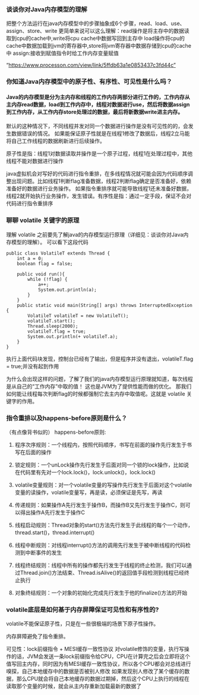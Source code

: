 ### 谈谈你对Java内存模型的理解

把整个方法运行在java内存模型中的步骤抽象成6个步骤，read、load、use、assign、store、write
更简单来说可以这么理解：read操作是将主存中的数据读取到cpu的cache中,write将cpu cache中数据写回到主存中 load操作将cpu的cache中数据加载到jvm的寄存器中,store将jvm寄存器中数据存储到cpu的cache中 assign:接收到赋值指令时给工作内存变量赋值

“https://www.processon.com/view/link/5ffdb63a1e0853437c3fd44c”


### 你知道Java内存模型中的原子性、有序性、可见性是什么吗？

#### Java的内存模型是分为主内存和线程的工作内存两部分进行工作的，工作内存从主内存read数据，load到工作内存中，线程对数据进行use，然后将数据assign到工作内存，从工作内存store处理过的数据，最后将新数据write进主内存。 
默认的这种情况下，不同线程并发对同一个数据进行操作是没有可见性的的，会发生数据错误的情况。 如果能保证原子性就是在线程1修改了数据后，线程2立马能将自己工作线程的数据刷新进行后续操作。 

原子性是指：线程1对数据读取并操作是一个原子过程，线程1在处理过程中，其他线程不能对数据进行操作 

java虚拟机会对写好的代码进行指令重排，在多线程情况就可能会因为代码顺序调整出现问题。比如线程1判断flag准备数据，线程2判断flag确定是否准备好，依赖准备好的数据进行业务操作。
如果指令重排序就可能导致线程1还未准备好数据，线程2就开始执行业务操作，发生错误。有序性是指：通过一定手段，保证不会对代码进行指令重排序


### 聊聊 volatile 关键字的原理

理解 volatile 之前要先了解java的内存模型运行原理（详细见：谈谈你对Java内存模型的理解）。
可以看下这段代码

``` 代码块
public class VolatileT extends Thread {
    int a = 0;
    boolean flag = false;

    public void run(){
        while (!flag) {
            a++;
            System.out.println(a);
        }
    }
    public static void main(String[] args) throws InterruptedException {
        VolatileT volatileT = new VolatileT();
        volatileT.start();
        Thread.sleep(2000);
        volatileT.flag = true;
        System.out.println(+ volatileT.a);
    }
}
```
执行上面代码块发现，控制台已经有了输出，但是程序并没有退出，volatileT.flag = true;并没有起到作用

为什么会出现这样的问题，了解了我们的java内存模型运行原理就知道，每次线程是从自己的“工作内存”中取的值！
这也是JVM为了提供性能而做的优化。
那我们如何能让线程每次判断flag的时候都强制它去主内存中取值呢。这就是 volatile 关键字的作用。

###  指令重排以及happens-before原则是什么？

（有点像背书似的）
happens-before原则:
1. 程序次序规则：一个线程内，按照代码顺序，书写在前面的操作先行发生于书写在后面的操作

2. 锁定规则：一个unLock操作先行发生于后面对同一个锁的lock操作，比如说在代码里有先对一个lock.lock()，lock.unlock()，lock.lock()

3. volatile变量规则：对一个volatile变量的写操作先行发生于后面对这个volatile变量的读操作，volatile变量写，再是读，必须保证是先写，再读

4. 传递规则：如果操作A先行发生于操作B，而操作B又先行发生于操作C，则可以得出操作A先行发生于操作C

5. 线程启动规则：Thread对象的start()方法先行发生于此线程的每个一个动作，thread.start()，thread.interrupt()

6. 线程中断规则：对线程interrupt()方法的调用先行发生于被中断线程的代码检测到中断事件的发生

7. 线程终结规则：线程中所有的操作都先行发生于线程的终止检测，我们可以通过Thread.join()方法结束、Thread.isAlive()的返回值手段检测到线程已经终止执行

8. 对象终结规则：一个对象的初始化完成先行发生于他的finalize()方法的开始

###  volatile底层是如何基于内存屏障保证可见性和有序性的?

volatile不能保证原子性，只是在一些很极端的场景下原子性操作。

内存屏障避免了指令重排。

可见性：lock前缀指令 + MESI缓存一致性协议
对volatile修饰的变量，执行写操作的话，JVM会发送一条lock前缀指令给CPU，CPU在计算完之后会立即将这个值写回主内存，同时因为有MESI缓存一致性协议，所以各个CPU都会对总线进行嗅探，自己本地缓存中的数据是否被别人修改
如果发现别人修改了某个缓存的数据，那么CPU就会将自己本地缓存的数据过期掉，然后这个CPU上执行的线程在读取那个变量的时候，就会从主内存重新加载最新的数据了



























































































